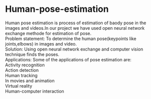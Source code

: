 # Human-pose-estimation
Human pose estimation is process of estimation of baody pose in the images and videos.In our project we have used open neural network exchange methode for estimation of pose.<br>
Problem statement: To determine the human pose(keypoints like joints,elbows) in images and video.<br>
Solution: Using open neural network exchange  and computer vision technique finds the poses.<br>
Applications: Some of the applications of pose estimation are:<BR>Activity recognition<BR> Action detection<BR> Human tracking<BR>In movies and animation<BR> Virtual reality<BR> Human-computer interaction
